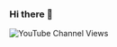 ### Hi there 👋

<img alt="YouTube Channel Views" src="https://img.shields.io/youtube/channel/views/UCO9zgIki6LrJAh20wF_3cLQ?label=YOUTUBE&style=plastic">
